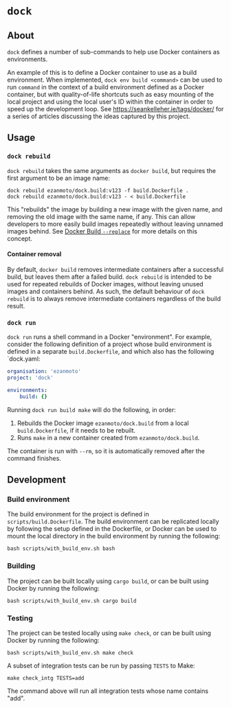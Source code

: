 `dock`
======

About
-----

`dock` defines a number of sub-commands to help use Docker containers as
environments.

An example of this is to define a Docker container to use as a build
environment. When implemented, `dock env build <command>` can be used to run
`command` in the context of a build environment defined as a Docker container,
but with quality-of-life shortcuts such as easy mounting of the local project
and using the local user's ID within the container in order to speed up the
development loop. See <https://seankelleher.ie/tags/docker/> for a series of
articles discussing the ideas captured by this project.

Usage
-----

### `dock rebuild`

`dock rebuild` takes the same arguments as `docker build`, but requires the
first argument to be an image name:

    dock rebuild ezanmoto/dock.build:v123 -f build.Dockerfile .
    dock rebuild ezanmoto/dock.build:v123 - < build.Dockerfile

This "rebuilds" the image by building a new image with the given name, and
removing the old image with the same name, if any. This can allow developers to
more easily build images repeatedly without leaving unnamed images behind. See
[Docker Build `--replace`](https://seankelleher.ie/posts/docker_rbuild/) for
more details on this concept.

#### Container removal

By default, `docker build` removes intermediate containers after a successful
build, but leaves them after a failed build. `dock rebuild` is intended to be
used for repeated rebuilds of Docker images, without leaving unused images and
containers behind. As such, the default behaviour of `dock rebuild` is to always
remove intermediate containers regardless of the build result.

### `dock run`

`dock run` runs a shell command in a Docker "environment". For example, consider
the following definition of a project whose build environment is defined in a
separate `build.Dockerfile`, and which also has the following `dock.yaml:

``` yaml
organisation: 'ezanmoto'
project: 'dock'

environments:
    build: {}
```

Running `dock run build make` will do the following, in order:

1. Rebuilds the Docker image `ezanmoto/dock.build` from a local
   `build.Dockerfile`, if it needs to be rebuilt.
2. Runs `make` in a new container created from `ezanmoto/dock.build`.

The container is run with `--rm`, so it is automatically removed after the
command finishes.

Development
-----------

### Build environment

The build environment for the project is defined in `scripts/build.Dockerfile`.
The build environment can be replicated locally by following the setup defined
in the Dockerfile, or Docker can be used to mount the local directory in the
build environment by running the following:

    bash scripts/with_build_env.sh bash

### Building

The project can be built locally using `cargo build`, or can be built using
Docker by running the following:

    bash scripts/with_build_env.sh cargo build

### Testing

The project can be tested locally using `make check`, or can be built using
Docker by running the following:

    bash scripts/with_build_env.sh make check

A subset of integration tests can be run by passing `TESTS` to Make:

    make check_intg TESTS=add

The command above will run all integration tests whose name contains "add".
